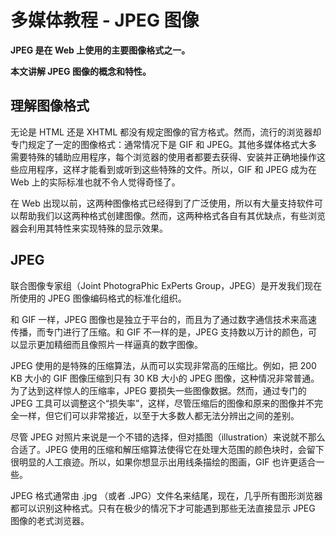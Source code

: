# 多媒体教程 - JPEG 图像




**JPEG 是在 Web 上使用的主要图像格式之一。**

**本文讲解 JPEG 图像的概念和特性。**

## 理解图像格式

无论是 HTML 还是 XHTML 都没有规定图像的官方格式。然而，流行的浏览器却专门规定了一定的图像格式：通常情况下是 GIF 和 JPEG。其他多媒体格式大多需要特殊的辅助应用程序，每个浏览器的使用者都要去获得、安装并正确地操作这些应用程序，这样才能看到或听到这些特殊的文件。所以，GIF 和 JPEG 成为在 Web 上的实际标准也就不令人觉得奇怪了。

在 Web 出现以前，这两种图像格式已经得到了广泛使用，所以有大量支持软件可以帮助我们以这两种格式创建图像。然而，这两种格式各自有其优缺点，有些浏览器会利用其特性来实现特殊的显示效果。

## JPEG

联合图像专家组（Joint PhotograPhic ExPerts Group，JPEG）是开发我们现在所使用的 JPEG 图像编码格式的标准化组织。

和 GIF 一样，JPEG 图像也是独立于平台的，而且为了通过数字通信技术来高速传播，而专门进行了压缩。和 GIF 不一样的是，JPEG 支持数以万计的颜色，可以显示更加精细而且像照片一样逼真的数字图像。

JPEG 使用的是特殊的压缩算法，从而可以实现非常高的压缩比。例如，把 200 KB 大小的 GIF 图像压缩到只有 30 KB 大小的 JPEG 图像，这种情况非常普通。为了达到这样惊人的压缩率，JPEG 要损失一些图像数据。然而，通过专门的 JPEG 工具可以调整这个“损失率”，这样，尽管压缩后的图像和原来的图像并不完全一样，但它们可以非常接近，以至于大多数人都无法分辨出之间的差别。

尽管 JPEG 对照片来说是一个不错的选择，但对插图（illustration）来说就不那么合适了。JPEG 使用的压缩和解压缩算法使得它在处理大范围的颜色块时，会留下很明显的人工痕迹。所以，如果你想显示出用线条描绘的图画，GIF 也许更适合一些。

JPEG 格式通常由 .jpg （或者 .JPG）文件名来结尾，现在，几乎所有图形浏览器都可以识别这种格式。只有在极少的情况下才可能遇到那些无法直接显示 JPEG 图像的老式浏览器。




